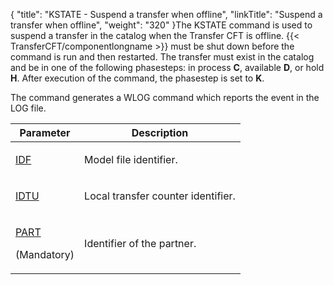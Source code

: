 {
    "title": "KSTATE - Suspend a transfer when offline",
    "linkTitle": "Suspend a transfer when offline",
    "weight": "320"
}The KSTATE
command is used to suspend a transfer in the catalog when the Transfer CFT is offline. {{< TransferCFT/componentlongname  >}} must
be shut down before the command is run and then restarted. The transfer
must exist in the catalog and be in one of the following phasesteps: in process
**C**, available <span style="font-weight: bold;">D</span>,
or hold <span style="font-weight: bold;">H</span>. After execution of
the command, the phasestep is set to <span style="font-weight: bold;">K</span>.

The command generates a WLOG command which reports the event in the
LOG file.

<table>
         
         
         
   
   <thead>
      <tr>
<th class="TableStyle-SynchTableStyle_interop-HeadE-Column1-Header1">Parameter         </th>
<th class="TableStyle-SynchTableStyle_interop-HeadD-Column1-Header1">Description         </th>
      </tr>
   </thead>
   <tbody>
      <tr>
         <td><p><a href="../../../../c_intro_userinterfaces/command_summary/parameter_intro/idf">IDF</a></p>         </td>
         <td><p>Model file identifier.</p>         </td>
      </tr>
      <tr>
         <td><p><a href="../../../../c_intro_userinterfaces/command_summary/parameter_intro/idtu">IDTU</a></p>         </td>
         <td><p>Local transfer counter identifier.</p>         </td>
      </tr>
      <tr>
         <td><p><a href="../../../../c_intro_userinterfaces/command_summary/parameter_intro/part">PART</a></p>
<p>(Mandatory)</p>         </td>
         <td><p>Identifier of the partner.</p>         </td>
      </tr>
   </tbody>
</table>
